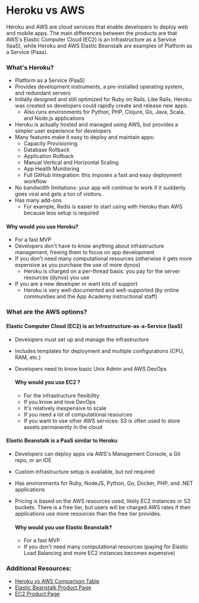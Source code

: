 # Heroku vs AWS

Heroku and AWS are cloud services that enable developers to deploy
web and mobile apps. The main differences between the products are 
that AWS's Elastic Computer Cloud (EC2) is an Infrastructure as a 
Service (IaaS), while Heroku and AWS Elastic Beanstalk are examples
of Platform as a Service (Paas). 


### What's Heroku?
- Platform as a Service (PaaS)
- Provides development instruments, a pre-installed operating system,
and redundant servers
- Initially designed and still optimized for Ruby on Rails. Like
Rails, Heroku was created so developers could rapidly create and 
release new apps. 
  - Also runs environments for Python, PHP, Clojure, Go, Java, Scala,
  and Node.js applications
- Heroku is actually hosted and managed using AWS, but provides a 
  simpler user experience for developers 
- Many features make it easy to deploy and maintain apps:
  - Capacity Provisioning
  - Database Rollback
  - Application Rollback
  - Manual Vertical and Horizontal Scaling
  - App Health Monitoring
  - Full GitHub Integration: this imposes a fast and easy deployment
  workflow
- No bandwidth limitations: your app will continue to work if it
suddenly goes viral and gets a ton of visitors.
- Has many add-ons
  - For example, Redis is easier to start using with Heroku than AWS because less
  setup is required

#### Why would you use Heroku?
  - For a fast MVP
  - Developers don't have to know anything about infrastructure 
    management, freeing them to focus on app development
  - If you don't need many computational resources (otherwise it
    gets more expensive as you purchase the use of more dynos)
    - Heroku is charged on a per-thread basis: you pay for the server 
    resources (dynos) you use
  - If you are a new developer or want lots of support
    - Heroku is very well-documented and well-supported (by online 
    communities and the App Academy instructional staff)


### What are the AWS options?
#### Elastic Computer Cloud (EC2) is an Infrastructure-as-a-Service (IaaS)
  - Developers must set up and manage the infrastructure
  - Includes templates for deployment and multiple configurations
  (CPU, RAM, etc.)
  - Developers need to know basic Unix Admin and AWS DevOps
  
    #### Why would you use EC2 ?
    - For the infrastructure flexibility
    - If you know and love DevOps
    - It's relatively inexpensive to scale
    - If you need a lot of computational resources
    - If you want to use other AWS services: S3 is often used to store
    assets permanently in the cloud

#### Elastic Beanstalk is a PaaS similar to Heroku
  - Developers can deploy apps via AWS's Management Console, a Git repo,
  or an IDE
  - Custom infrastructure setup is available, but not required
  - Has environments for Ruby, NodeJS, Python, Go, Docker, PHP, and .NET
  applications
- Pricing is based on the AWS resources used, likely EC2 instances or
S3 buckets. There is a free tier, but users will be charged AWS rates
if their applications use more resources than the free tier provides.

  #### Why would you use Elastic Beanstalk?
    - For a fast MVP
    - If you don't need many computational resources (paying for Elastic Load
      Balancing and more EC2 instances becomes expensive)


### Additional Resources:
- [Heroku vs AWS Comparison Table][comparison-table]
- [Elastic Beanstalk Product Page][elastic-beanstalk]
- [EC2 Product Page][ec2]

[comparison-table]: https://dzone.com/articles/heroku-or-amazon-web-services-which-is-best-for-your-startup

[elastic-beanstalk]: https://aws.amazon.com/elasticbeanstalk/
[heroku]: https://www.heroku.com/platform
[ec2]: https://aws.amazon.com/ec2/
